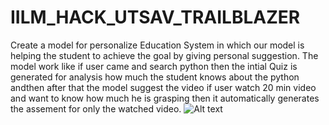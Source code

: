 # IILM_HACK_UTSAV_TRAILBLAZER
Create a model for personalize Education System in which our model is helping the student to achieve the goal by giving personal suggestion.
The model work like if user came and search python then the intial Quiz is generated for analysis how much the student knows about the python andthen after that the model suggest the video if user watch 20 min video and want to know how much he is grasping then it automatically generates the assement for only the watched video.
![Alt text]([relative/path/to](https://github.com/Tanuja7897/IILM_HACK_UTSAV_TRAILBLAZER)/result.jpg)




